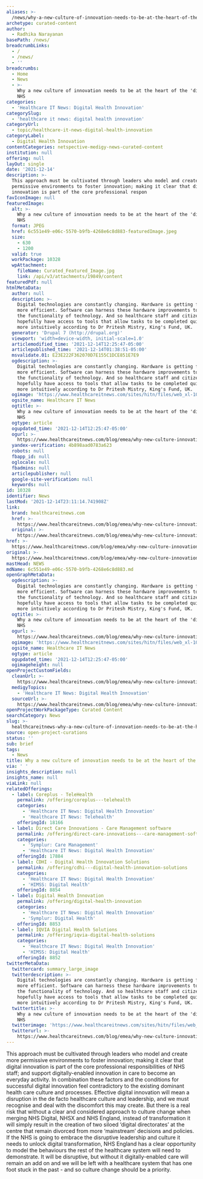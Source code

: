 ```yaml
---
aliases: >-
  /news/why-a-new-culture-of-innovation-needs-to-be-at-the-heart-of-the-digital-nhs
archetype: curated-content
author:
  - Radhika Narayanan
basePath: /news/
breadcrumbLinks:
  - /
  - /news/
  - ''
breadcrumbs:
  - Home
  - News
  - >-
    Why a new culture of innovation needs to be at the heart of the 'digital'
    NHS
categories:
  - 'Healthcare IT News: Digital Health Innovation'
categorySlug:
  - 'healthcare it news: digital health innovation'
categoryUrl:
  - topic/healthcare-it-news-digital-health-innovation
categoryLabel:
  - Digital Health Innovation
contentCategories: netspective-medigy-news-curated-content
institution: null
offering: null
layOut: single
date: '2021-12-14'
description: >-
  This approach must be cultivated through leaders who model and create more
  permissive environments to foster innovation; making it clear that digital
  innovation is part of the core professional respon
favIconImage: null
featuredImage:
  alt: >-
    Why a new culture of innovation needs to be at the heart of the 'digital'
    NHS
  format: JPEG
  href: 6c551e49-e06c-5570-b9fb-4268e6c8d883-featuredImage.jpeg
  size:
    - 630
    - 1200
  valid: true
  workPackage: 10328
  wpAttachment:
    fileName: Curated_Featured_Image.jpg
    link: /api/v3/attachments/19849/content
featuredPdf: null
htmlMetaData:
  author: null
  description: >-
    Digital technologies are constantly changing. Hardware is getting faster and
    more efficient. Software can harness these hardware improvements to improve
    the functionality of technology. And so healthcare staff and citizens will
    hopefully have access to tools that allow tasks to be completed quicker, or
    more intuitively according to Dr Pritesh Mistry, King's Fund, UK.
  generator: 'Drupal 7 (http://drupal.org)'
  viewport: 'width=device-width, initial-scale=1.0'
  articlemodified_time: '2021-12-14T12:25:47-05:00'
  articlepublished_time: '2021-12-14T01:38:51-05:00'
  msvalidate.01: E23E222F362070D7E155C1DCE851E7E9
  ogdescription: >-
    Digital technologies are constantly changing. Hardware is getting faster and
    more efficient. Software can harness these hardware improvements to improve
    the functionality of technology. And so healthcare staff and citizens will
    hopefully have access to tools that allow tasks to be completed quicker, or
    more intuitively according to Dr Pritesh Mistry, King's Fund, UK.
  ogimage: 'https://www.healthcareitnews.com/sites/hitn/files/web_xl-1000820778_0.jpg'
  ogsite_name: Healthcare IT News
  ogtitle: >-
    Why a new culture of innovation needs to be at the heart of the 'digital'
    NHS
  ogtype: article
  ogupdated_time: '2021-12-14T12:25:47-05:00'
  ogurl: >-
    https://www.healthcareitnews.com/blog/emea/why-new-culture-innovation-needs-be-heart-digital-nhs
  yandex-verification: 4b898aad0783a623
  robots: null
  fbapp_id: null
  oglocale: null
  fbadmins: null
  articlepublisher: null
  google-site-verification: null
  keywords: null
id: 10328
identifier: News
lastMod: '2021-12-14T23:11:14.741908Z'
link:
  brand: healthcareitnews.com
  href: >-
    https://www.healthcareitnews.com/blog/emea/why-new-culture-innovation-needs-be-heart-digital-nhs
  original: >-
    https://www.healthcareitnews.com/blog/emea/why-new-culture-innovation-needs-be-heart-digital-nhs
href: >-
  https://www.healthcareitnews.com/blog/emea/why-new-culture-innovation-needs-be-heart-digital-nhs
original: >-
  https://www.healthcareitnews.com/blog/emea/why-new-culture-innovation-needs-be-heart-digital-nhs
mastHead: NEWS
mdName: 6c551e49-e06c-5570-b9fb-4268e6c8d883.md
openGraphMetaData:
  ogdescription: >-
    Digital technologies are constantly changing. Hardware is getting faster and
    more efficient. Software can harness these hardware improvements to improve
    the functionality of technology. And so healthcare staff and citizens will
    hopefully have access to tools that allow tasks to be completed quicker, or
    more intuitively according to Dr Pritesh Mistry, King's Fund, UK.
  ogtitle: >-
    Why a new culture of innovation needs to be at the heart of the 'digital'
    NHS
  ogurl: >-
    https://www.healthcareitnews.com/blog/emea/why-new-culture-innovation-needs-be-heart-digital-nhs
  ogimage: 'https://www.healthcareitnews.com/sites/hitn/files/web_xl-1000820778_0.jpg'
  ogsite_name: Healthcare IT News
  ogtype: article
  ogupdated_time: '2021-12-14T12:25:47-05:00'
  ogimageheight: null
openProjectCustomFields:
  cleanUrl: >-
    https://www.healthcareitnews.com/blog/emea/why-new-culture-innovation-needs-be-heart-digital-nhs
  medigyTopics:
    - 'Healthcare IT News: Digital Health Innovation'
  sourceUrl: >-
    https://www.healthcareitnews.com/blog/emea/why-new-culture-innovation-needs-be-heart-digital-nhs
openProjectWorkPackageType: Curated Content
searchCategory: News
slug: >-
  healthcareitnews-why-a-new-culture-of-innovation-needs-to-be-at-the-heart-of-the-digital-nhs
source: open-project-curations
status: ''
sub: brief
tags:
  - News
title: Why a new culture of innovation needs to be at the heart of the 'digital' NHS
via: ' '
insights_description: null
insights_name: null
viaLink: null
relatedOfferings:
  - label: Coreplus - TeleHealth
    permalink: /offering/coreplus---telehealth
    categories:
      - 'Healthcare IT News: Digital Health Innovation'
      - 'Healthcare IT News: Telehealth'
    offeringId: 18166
  - label: Direct Care Innovations - Care Management software
    permalink: /offering/direct-care-innovations---care-management-software
    categories:
      - 'Symplur: Care Management'
      - 'Healthcare IT News: Digital Health Innovation'
    offeringId: 17884
  - label: CDHI - Digital Health Innovation Solutions
    permalink: /offering/cdhi---digital-health-innovation-solutions
    categories:
      - 'Healthcare IT News: Digital Health Innovation'
      - 'HIMSS: Digital Health'
    offeringId: 8854
  - label: Digital Health Innovation
    permalink: /offering/digital-health-innovation
    categories:
      - 'Healthcare IT News: Digital Health Innovation'
      - 'Symplur: Digital Health'
    offeringId: 8853
  - label: IQVIA Digital Health Solutions
    permalink: /offering/iqvia-digital-health-solutions
    categories:
      - 'Healthcare IT News: Digital Health Innovation'
      - 'HIMSS: Digital Health'
    offeringId: 8852
twitterMetaData:
  twittercard: summary_large_image
  twitterdescription: >-
    Digital technologies are constantly changing. Hardware is getting faster and
    more efficient. Software can harness these hardware improvements to improve
    the functionality of technology. And so healthcare staff and citizens will
    hopefully have access to tools that allow tasks to be completed quicker, or
    more intuitively according to Dr Pritesh Mistry, King's Fund, UK.
  twittertitle: >-
    Why a new culture of innovation needs to be at the heart of the 'digital'
    NHS
  twitterimage: 'https://www.healthcareitnews.com/sites/hitn/files/web_xl-1000820778_0.jpg'
  twitterurl: >-
    https://www.healthcareitnews.com/blog/emea/why-new-culture-innovation-needs-be-heart-digital-nhs
---
```

<p>This approach must be cultivated through leaders who model and create more permissive environments to foster innovation; making it clear that digital innovation is part of the core professional responsibilities of NHS staff; and support digitally-enabled innovation in care to become an everyday activity.
In combination these factors and the conditions for successful digital innovation feel contradictory to the existing dominant health care culture and processes.
Effective digital innovation will mean a disruption in the de facto healthcare culture and leadership, and we must recognise and deal with the discomfort this may create.
But there is a real risk that without a clear and considered approach to culture change when merging NHS Digital, NHSX and NHS England, instead of transformation it will simply result in the creation of two siloed ‘digital directorates’ at the centre that remain divorced from more ‘mainstream’ decisions and policies.
If the NHS is going to embrace the disruptive leadership and culture it needs to unlock digital transformation, NHS England has a clear opportunity to model the behaviours the rest of the healthcare system will need to demonstrate.
It will be disruptive, but without it digitally-enabled care will remain an add on and we will be left with a healthcare system that has one foot stuck in the past - and so culture change should be a priority.</p>